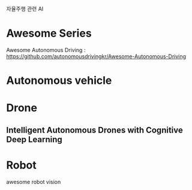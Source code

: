 자율주행 관련 AI

# Awesome Series
Awesome Autonomous Driving : https://github.com/autonomousdrivingkr/Awesome-Autonomous-Driving

# Autonomous vehicle

# Drone
## Intelligent Autonomous Drones with Cognitive Deep Learning

# Robot
awesome robot vision
